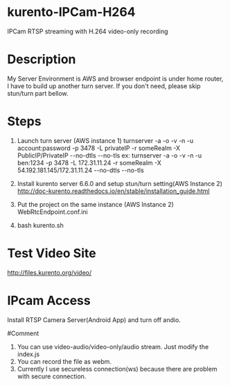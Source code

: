 # kurento-IPCam-H264
IPCam RTSP streaming with H.264 video-only recording 

# Description
  My Server Environment is AWS and browser endpoint is under home router, I have to build up another turn server.
  If you don't need, please skip stun/turn part bellow.
  
# Steps

1. Launch turn server (AWS instance 1)
turnserver -a -o -v -n -u account:password -p 3478 -L privateIP -r someRealm -X PublicIP/PrivateIP --no-dtls --no-tls
ex: turnserver -a -o -v -n -u ben:1234 -p 3478 -L 172.31.11.24 -r someRealm -X 54.192.181.145/172.31.11.24 --no-dtls --no-tls

2. Install kurento server 6.6.0 and setup stun/turn setting(AWS Instance 2)
http://doc-kurento.readthedocs.io/en/stable/installation_guide.html

3. Put the project on the same instance (AWS Instance 2)
WebRtcEndpoint.conf.ini

4. bash kurento.sh
	
# Test Video Site
http://files.kurento.org/video/

# IPcam Access
Install RTSP Camera Server(Android App) and turn off andio.

#Comment
1. You can use video-audio/video-only/audio stream. Just modify the index.js
2. You can record the file as webm.
3. Currently I use secureless connection(ws) because there are problem with secure connection.
	

